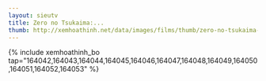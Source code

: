 ```yaml
---
layout: sieutv
title: Zero no Tsukaima:...
thumb: http://xemhoathinh.net/data/images/films/thumb/zero-no-tsukaima-princess-no-rondo-zero-no-tsukaima-princess-no-rondo-2008.jpg
---
```

{% include xemhoathinh_bo tap="164042,164043,164044,164045,164046,164047,164048,164049,164050,164051,164052,164053" %} 
